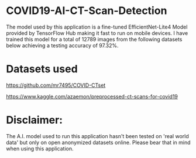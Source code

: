 # COVID19-AI-CT-Scan-Detection

The model used by this application is a fine-tuned EfficientNet-Lite4 Model provided by TensorFlow Hub making it fast to run on mobile devices. 
I have trained this model for a total of 12789 images from the following datasets below achieving a testing accuracy of 97.32%. 




# Datasets used

https://github.com/mr7495/COVID-CTset

https://www.kaggle.com/azaemon/preprocessed-ct-scans-for-covid19


# Disclaimer:

The A.I. model used to run this application hasn't been tested on 'real world data' but only on open anonymized datasets online. Please bear that in mind when using this application.

